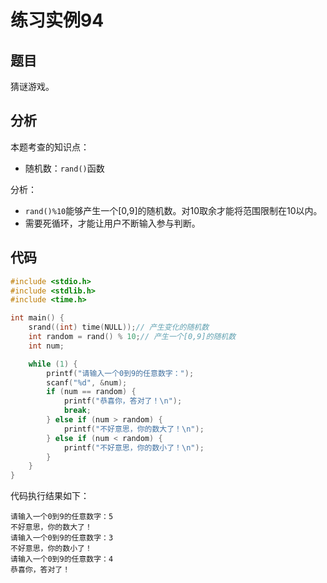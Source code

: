 # 练习实例94

## 题目

猜谜游戏。


## 分析

本题考查的知识点：
- 随机数：`rand()`函数

分析：
- `rand()%10`能够产生一个[0,9]的随机数。对10取余才能将范围限制在10以内。
- 需要死循环，才能让用户不断输入参与判断。

## 代码

```c
#include <stdio.h>
#include <stdlib.h>
#include <time.h>

int main() {
    srand((int) time(NULL));// 产生变化的随机数
    int random = rand() % 10;// 产生一个[0,9]的随机数
    int num;

    while (1) {
        printf("请输入一个0到9的任意数字：");
        scanf("%d", &num);
        if (num == random) {
            printf("恭喜你，答对了！\n");
            break;
        } else if (num > random) {
            printf("不好意思，你的数大了！\n");
        } else if (num < random) {
            printf("不好意思，你的数小了！\n");
        }
    }
}
```

代码执行结果如下：

```text
请输入一个0到9的任意数字：5
不好意思，你的数大了！
请输入一个0到9的任意数字：3
不好意思，你的数小了！
请输入一个0到9的任意数字：4
恭喜你，答对了！
```